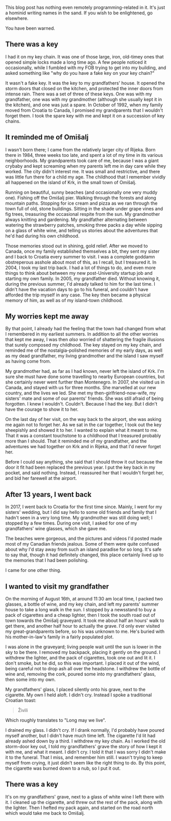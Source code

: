 This blog post has nothing even remotely programming-related in it. It's just a hominid writing names in the sand. If you wish to be enlightened, go elsewhere.

You have been warned.

## There was a key

I had it on my key chain. It was one of those large, iron, old-timey ones that opened simple locks made a long time ago. A few people noticed it occasionally, while I fumbled with my FOB trying to get into my building, and asked something like "why do you have a fake key on your key chain?"

It wasn't a fake key. It was the key to my grandfathers' house. It opened the storm doors that closed on the kitchen, and protected the inner doors from intense rain. There was a set of three of these keys. One was with my grandfather, one was with my grandmother (although she usually kept it in the kitchen), and one was just a spare. In October of 1992, when my family moved from Croatia to Canada, I promised my grandparents that I wouldn't forget them. I took the spare key with me and kept it on a succession of key chains.

## It reminded me of Omišalj

I wasn't born there; I came from the relatively larger city of Rijeka. Born there in 1984, three weeks too late, and spent a lot of my time in its various neighborhoods. My grandparents took care of me, because I was a giant crybaby and kept screaming when my parents left me in day care while they worked. The city didn't interest me. It was small and restrictive, and there was little fun there for a child my age. The childhood that I remember vividly all happened on the island of Krk, in the small town of Omišalj.

Running on beautiful, sunny beaches (and occasionally one very muddy one). Fishing off the Omišalj pier. Walking through the forests and along mountain paths. Stopping for ice cream and pizza as we ran through the town full of old, stone buildings. Sitting in the shade under grape vines and fig trees, treasuring the occasional respite from the sun. My grandmother always knitting and gardening. My grandfather alternating between watering the strawberry patches, smoking three packs a day while sipping on a glass of white wine, and telling us stories about the adventures that he'd had during his own childhood.

Those memories stood out in shining, gold relief. After we moved to Canada, once my family established themselves a bit, they sent my sister and I back to Croatia every summer to visit. I was a complete goddamn obstreperous asshole about most of this, as I recall, but I treasured it. In 2004, I took my last trip back. I had a lot of things to do, and even more things to think about between my new post-University startup job and starting my own family. In 2005, my grandfather died. Without knowing it, during the previous summer, I'd already talked to him for the last time. I didn't have the vacation days to go to his funeral, and couldn't have afforded the trip myself in any case. The key then became a physical memory of him, as well as of my island-town childhood.

## My worries kept me away

By that point, I already had the feeling that the town had changed from what I remembered in my earliest summers. In addition to all the other worries that kept me away, I was then _also_ worried of shattering the fragile illusions that surely composed my childhood. The key stayed on my key chain, and reminded me of the nostalgia-polished memories of my early days, as well as my dead grandfather, my living grandmother and the island I saw myself as having come from.

My grandmother had, as far as I had known, never left the island of Krk. I'm sure she must have done some travelling to nearby European countries, but she certainly never went further than Montenegro. In 2007, she visited us in Canada, and stayed with us for three months. She marvelled at our new country, and the lives we led. She met my then-girlfriend-now-wife, my sisters' mate and some of our parents' friends. She was still afraid of being forgotten. I knew I wouldn't. Couldn't. Because I had the key. But I didn't have the courage to show it to her.

On the last day of her visit, on the way back to the airport, she was asking me again not to forget her. As we sat in the car together, I took out the key sheepishly and showed it to her. I wanted to explain what it meant to me. That it was a constant touchstone to a childhood that I treasured probably more than I should. That it reminded me of my grandfather, and the adventures we had together on Krk and in Rijeka, and that I'd never forget her.

Before I could say anything, she said that I should throw it out because the door it fit had been replaced the previous year. I put the key back in my pocket, and said nothing. Instead, I reassured her that I wouldn't forget her, and bid her farewell at the airport.

## After 13 years, I went back

In 2017, I went back to Croatia for the first time since. Mainly, I went for my sisters' wedding, but I did say hello to some old friends and family that I hadn't seen in a very long time. My grandmother was still doing well; I stopped by a few times. During one visit, I asked for one of my grandfathers' wine glasses, which she gave me.

The beaches were gorgeous, and the pictures and videos I'd posted made most of my Canadian friends jealous. Some of them were quite confused about why I'd stay away from such an island paradise for so long. It's safe to say that, though it had definitely changed, this place certainly lived up to the memories that I had been polishing.

I came for one other thing.

## I wanted to visit my grandfather

On the morning of August 16th, at around 11:30 am local time, I packed two glasses, a bottle of wine, and my key chain, and left my parents' summer house to take a long walk in the sun. I stopped by a newsstand to buy a pack of cigarettes and a cheap lighter, then I took the south road out of town towards the Omišalj graveyard. It took me about half an hours' walk to get there, and another half hour to actually the grave. I'd only ever visited my great-grandparents before, so his was unknown to me. He's buried with his mother-in-law's family in a fairly populated plot.

I was alone in the graveyard; living people wait until the sun is lower in the sky to be there. I removed my backpack, placing it gently on the ground. I withdrew the lighter, and the pack of cigarettes, took one out and lit it. I don't smoke, but he did, so this was important. I placed it out of the wind, being careful not to drop ash all over the headstone. I withdrew the bottle of wine and, removing the cork, poured some into my grandfathers' glass, then some into my own.

My grandfathers' glass, I placed silently onto his grave, next to the cigarette. My own I held aloft. I didn't cry. Instead I spoke a traditional Croatian toast:

> Živili

Which roughly translates to "Long may we live".

I drained my glass. I didn't cry. If I drank normally, I'd probably have poured myself another, but I didn't have much time left. The cigarette I'd lit had already ashed down by a third. I withdrew my key chain. As I worked the old storm-door key out, I told my grandfathers' grave the story of how I kept it with me, and what it meant. I didn't cry. I told it that I was sorry I didn't make it to the funeral. That I miss, and remember him still. I wasn't trying to keep myself from crying, it just didn't seem like the right thing to do. By this point, the cigarette was burned down to a nub, so I put it out.

## There was a key

It's on my grandfathers' grave, next to a glass of white wine I left there with it. I cleaned up the cigarette, and threw out the rest of the pack, along with the lighter. Then I hefted my pack again, and started on the road north which would take me back to Omišalj.
